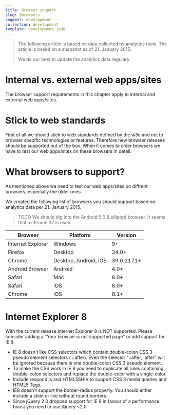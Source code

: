 ```yaml
---
title: Browser support
slug: 3browsers
segment: development
collection: development
template: development.jade
---
```


> The following article is based on data collected
> by analytics tools. The article is based on a
> snapshot as of 21. January 2015.
>
> We do our best to update the analytics data
> regulary.

# Internal vs. external web apps/sites

The browser support requirements in this chapter
apply to internal and external web apps/sites.

# Stick to web standards

First of all we should stick to web standards
defined by the w3c and not to browser specific
technologies or features. Therefore new browser
releases should be supported out of the box.
When it comes to older browsers we have to test
our web apps/sites on these browsers in detail.

# What browsers to support?

As mentioned above we need to test our web apps/sites
on diffrent browsers, especially the older ones.

We created the following list of browsers you
should support based on analytics data per
21. January 2015.

> TODO
> We should dig into the Android 5.0 (Lollipop) browser. It seems that a chrome 37 is used.

| Browser | Platform | Version |
| -- | -- | -- |
| Internet Explorer | Windows | 9+ |
| Firefox |	Desktop	| 34.0+ |
| Chrome |	Desktop, Android, iOS	| 39.0.2171+ |
| Android Browser |	Android	| 4.0+ |
| Safari |	Mac	| 8.0+ |
| Safari |	iOS	| 8.0+ |
| Chrome |	iOS	| 8.1+ |

# Internet Explorer 8

With the current release Internet Explorer 8 is NOT
supported. Please consider adding a "Your browser
is not supported page" or add support for IE 8.

* IE 8 doesn't like CSS selectors which contain
  double-colon CSS 3 pseudo element selectors (
  ::after). Even the selector "::after, :after"
  will be ignored because there is one
  double-colon CSS 3 pseudo element.
* To make the CSS work in IE 8 you need to duplicate
  all rules containing double-colon selectors
  and replace the double-color with a single-color.
* Include respond.js and HTML5SHIV to support
  CSS 3 media queries and HTML5 Tags.
* IE8 doesn't support the border-radius property.
  You should either include a shim or live without
  round borders.
* Since jQuery 2.0 dropped support for IE 8 in favour
  of a performance boost you need to use jQuery &lt;2.0
<!-- Copyright AXA Versicherungen AG 2015 -->
